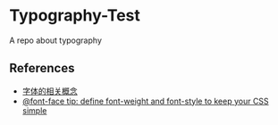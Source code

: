 # Typography-Test
A repo about typography

## References

* [字体的相关概念](https://blog.xulihang.me/typographical-concepts/)
* [@font-face tip: define font-weight and font-style to keep your CSS simple](https://www.456bereastreet.com/archive/201012/font-face_tip_define_font-weight_and_font-style_to_keep_your_css_simple/)

